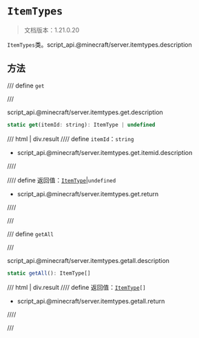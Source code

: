 # `ItemTypes`

> 文档版本：1.21.0.20

`ItemTypes`类。script_api.@minecraft/server.itemtypes.description

## 方法

/// define
`get`


///

script_api.@minecraft/server.itemtypes.get.description

```js
static get(itemId: string): ItemType | undefined
```

/// html | div.result
//// define
`itemId`：`string`

- script_api.@minecraft/server.itemtypes.get.itemid.description


////

//// define
返回值：[`ItemType`](./itemtype.md)|`undefined`

- script_api.@minecraft/server.itemtypes.get.return


////

///


/// define
`getAll`


///

script_api.@minecraft/server.itemtypes.getall.description

```js
static getAll(): ItemType[]
```

/// html | div.result
//// define
返回值：<code><a href="../itemtype/">ItemType</a>[]</code>

- script_api.@minecraft/server.itemtypes.getall.return


////

///

